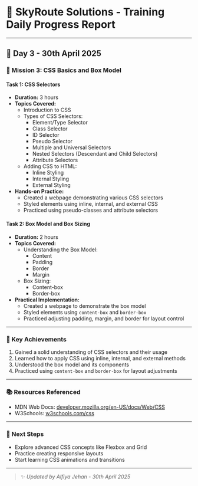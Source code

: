 # 🌟 SkyRoute Solutions - Training Daily Progress Report

---

## 📅 Day 3 - 30th April 2025

### 🚀 Mission 3: CSS Basics and Box Model

#### Task 1: CSS Selectors
- **Duration:** 3 hours
- **Topics Covered:**
  - Introduction to CSS
  - Types of CSS Selectors:
    - Element/Type Selector
    - Class Selector
    - ID Selector
    - Pseudo Selector
    - Multiple and Universal Selectors
    - Nested Selectors (Descendant and Child Selectors)
    - Attribute Selectors
  - Adding CSS to HTML:
    - Inline Styling
    - Internal Styling
    - External Styling
- **Hands-on Practice:**
  - Created a webpage demonstrating various CSS selectors
  - Styled elements using inline, internal, and external CSS
  - Practiced using pseudo-classes and attribute selectors

#### Task 2: Box Model and Box Sizing
- **Duration:** 2 hours
- **Topics Covered:**
  - Understanding the Box Model:
    - Content
    - Padding
    - Border
    - Margin
  - Box Sizing:
    - Content-box
    - Border-box
- **Practical Implementation:**
  - Created a webpage to demonstrate the box model
  - Styled elements using `content-box` and `border-box`
  - Practiced adjusting padding, margin, and border for layout control

---

### 🎯 Key Achievements
1. Gained a solid understanding of CSS selectors and their usage
2. Learned how to apply CSS using inline, internal, and external methods
3. Understood the box model and its components
4. Practiced using `content-box` and `border-box` for layout adjustments

---

### 📚 Resources Referenced
  - MDN Web Docs: [developer.mozilla.org/en-US/docs/Web/CSS](https://developer.mozilla.org/en-US/docs/Web/CSS)
  - W3Schools: [w3schools.com/css](https://www.w3schools.com/css)

---

### 🔄 Next Steps
- Explore advanced CSS concepts like Flexbox and Grid
- Practice creating responsive layouts
- Start learning CSS animations and transitions

---

> ✨ _Updated by Alfiya Jehan - 30th April 2025_